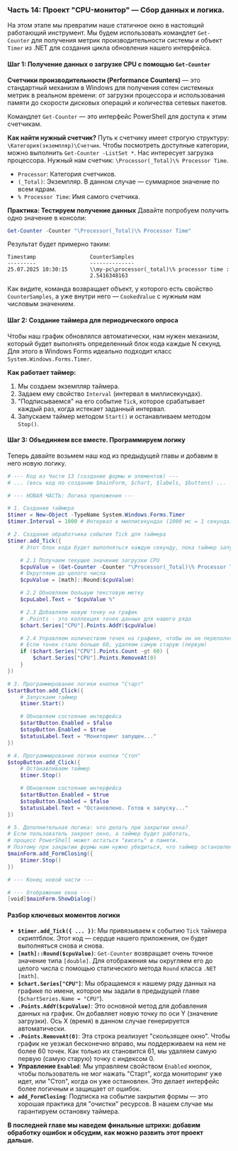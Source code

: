 
### **Часть 14: Проект "CPU-монитор" — Сбор данных и логика.**

На этом этапе мы превратим наше статичное окно в настоящий работающий инструмент. Мы будем использовать командлет `Get-Counter` для получения метрик производительности системы и объект `Timer` из .NET для создания цикла обновления нашего интерфейса.

#### **Шаг 1: Получение данных о загрузке CPU с помощью `Get-Counter`**

**Счетчики производительности (Performance Counters)** — это стандартный механизм в Windows для получения сотен системных метрик в реальном времени: от загрузки процессора и использования памяти до скорости дисковых операций и количества сетевых пакетов.

Командлет `Get-Counter` — это интерфейс PowerShell для доступа к этим счетчикам.

**Как найти нужный счетчик?**
Путь к счетчику имеет строгую структуру: `\Категория(экземпляр)\Счетчик`.
Чтобы посмотреть доступные категории, можно выполнить `Get-Counter -ListSet *`.
Нас интересует загрузка процессора. Нужный нам счетчик: `\Processor(_Total)\% Processor Time`.
*   `Processor`: Категория счетчиков.
*   `(_Total)`: Экземпляр. В данном случае — суммарное значение по всем ядрам.
*   `% Processor Time`: Имя самого счетчика.

**Практика: Тестируем получение данных**
Давайте попробуем получить одно значение в консоли:

```powershell
Get-Counter -Counter "\Processor(_Total)\% Processor Time"
```
Результат будет примерно таким:
```
Timestamp                 CounterSamples
---------                 --------------
25.07.2025 10:30:15       \\my-pc\processor(_total)\% processor time :
                          2.5416348163
```
Как видите, команда возвращает объект, у которого есть свойство `CounterSamples`, а уже внутри него — `CookedValue` с нужным нам числовым значением.

#### **Шаг 2: Создание таймера для периодического опроса**

Чтобы наш график обновлялся автоматически, нам нужен механизм, который будет выполнять определенный блок кода каждые N секунд. Для этого в Windows Forms идеально подходит класс `System.Windows.Forms.Timer`.

**Как работает таймер:**
1.  Мы создаем экземпляр таймера.
2.  Задаем ему свойство `Interval` (интервал в миллисекундах).
3.  "Подписываемся" на его событие `Tick`, которое срабатывает каждый раз, когда истекает заданный интервал.
4.  Запускаем таймер методом `Start()` и останавливаем методом `Stop()`.

#### **Шаг 3: Объединяем все вместе. Программируем логику**

Теперь давайте возьмем наш код из предыдущей главы и добавим в него новую логику.

```powershell
# --- Код из Части 13 (создание формы и элементов) ---
# ... (весь код по созданию $mainForm, $chart, $labels, $buttons) ...

# --- НОВАЯ ЧАСТЬ: Логика приложения ---

# 1. Создание таймера
$timer = New-Object -TypeName System.Windows.Forms.Timer
$timer.Interval = 1000 # Интервал в миллисекундах (1000 мс = 1 секунда)

# 2. Создание обработчика события Tick для таймера
$timer.add_Tick({
    # Этот блок кода будет выполняться каждую секунду, пока таймер запущен

    # 2.1 Получаем текущее значение загрузки CPU
    $cpuValue = (Get-Counter -Counter "\Processor(_Total)\% Processor Time").CounterSamples.CookedValue
    # Округляем до целого числа
    $cpuValue = [math]::Round($cpuValue)

    # 2.2 Обновляем большую текстовую метку
    $cpuLabel.Text = "$cpuValue %"

    # 2.3 Добавляем новую точку на график
    # .Points - это коллекция точек данных для нашего ряда
    $chart.Series["CPU"].Points.AddY($cpuValue)

    # 2.4 Управляем количеством точек на графике, чтобы он не переполнялся
    # Если точек стало больше 60, удаляем самую старую (первую)
    if ($chart.Series["CPU"].Points.Count -gt 60) {
        $chart.Series["CPU"].Points.RemoveAt(0)
    }
})

# 3. Программирование логики кнопки "Старт"
$startButton.add_Click({
    # Запускаем таймер
    $timer.Start()

    # Обновляем состояние интерфейса
    $startButton.Enabled = $false
    $stopButton.Enabled = $true
    $statusLabel.Text = "Мониторинг запущен..."
})

# 4. Программирование логики кнопки "Стоп"
$stopButton.add_Click({
    # Останавливаем таймер
    $timer.Stop()

    # Обновляем состояние интерфейса
    $startButton.Enabled = $true
    $stopButton.Enabled = $false
    $statusLabel.Text = "Остановлено. Готов к запуску..."
})

# 5. Дополнительная логика: что делать при закрытии окна?
# Если пользователь закроет окно, а таймер будет работать,
# процесс PowerShell может остаться "висеть" в памяти.
# Поэтому при закрытии формы нам нужно убедиться, что таймер остановлен.
$mainForm.add_FormClosing({
    $timer.Stop()
})

# --- Конец новой части ---

# --- Отображение окна ---
[void]$mainForm.ShowDialog()
```
#### **Разбор ключевых моментов логики**

*   **`$timer.add_Tick({ ... })`**: Мы привязываем к событию `Tick` таймера скриптблок. Этот код — сердце нашего приложения, он будет выполняться снова и снова.
*   **`[math]::Round($cpuValue)`**: `Get-Counter` возвращает очень точное значение типа `[double]`. Для отображения мы округляем его до целого числа с помощью статического метода `Round` класса `.NET [math]`.
*   **`$chart.Series["CPU"]`**: Мы обращаемся к нашему ряду данных на графике по имени, которое мы задали в предыдущей главе (`$chartSeries.Name = "CPU"`).
*   **`.Points.AddY($cpuValue)`**: Это основной метод для добавления данных на график. Он добавляет новую точку по оси Y (значение загрузки). Ось X (время) в данном случае генерируется автоматически.
*   **`.Points.RemoveAt(0)`**: Эта строка реализует "скользящее окно". Чтобы график не уезжал бесконечно вправо, мы поддерживаем на нем не более 60 точек. Как только их становится 61, мы удаляем самую первую (самую старую) точку с индексом 0.
*   **Управление `Enabled`**: Мы управляем свойством `Enabled` кнопок, чтобы пользователь не мог нажать "Старт", когда мониторинг уже идет, или "Стоп", когда он уже остановлен. Это делает интерфейс более логичным и защищает от ошибок.
*   **`add_FormClosing`**: Подписка на событие закрытия формы — это хорошая практика для "очистки" ресурсов. В нашем случае мы гарантируем остановку таймера.



**В последней главе мы наведем финальные штрихи: добавим обработку ошибок и обсудим, как можно развить этот проект дальше.**